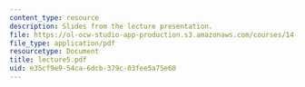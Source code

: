 ```yaml
---
content_type: resource
description: Slides from the lecture presentation.
file: https://ol-ocw-studio-app-production.s3.amazonaws.com/courses/14-02-principles-of-macroeconomics-fall-2004/e35cf9e954ca6dcb379c03fee5a75e60_lecture5.pdf
file_type: application/pdf
resourcetype: Document
title: lecture5.pdf
uid: e35cf9e9-54ca-6dcb-379c-03fee5a75e60
---
```

